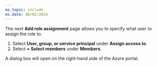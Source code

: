```yaml
---
ms.topic: include
ms.date: 08/02/2024
---
```

The next **Add role assignment** page allows you to specify what user to assign the role to.

1. Select **User, group, or service principal** under **Assign access to**.
1. Select **+ Select members** under **Members**.

A dialog box will open on the right-hand side of the Azure portal.
